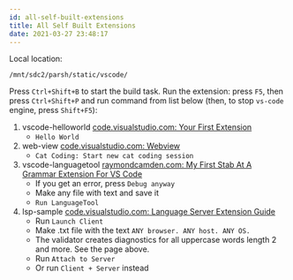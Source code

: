 ```yaml
---
id: all-self-built-extensions
title: All Self Built Extensions
date: 2021-03-27 23:48:17
---
```


Local location:

```shell
/mnt/sdc2/parsh/static/vscode/
```

Press `Ctrl+Shift+B` to start the build task. Run the extension: press `F5`, then press `Ctrl+Shift+P` and run command from list below (then, to stop `vs-code` engine, press `Shift+F5`):

1. vscode-helloworld <a href='https://code.visualstudio.com/api/get-started/your-first-extension' class='external'>code.visualstudio.com: Your First Extension</a>
   - `Hello World`
2. web-view <a href='https://code.visualstudio.com/api/extension-guides/webview' class='external'>code.visualstudio.com: Webview</a>
   - `Cat Coding: Start new cat coding session`
3. vscode-languagetool <a href='https://www.raymondcamden.com/2018/06/18/my-first-stab-at-a-grammar-extension-for-vs-code' class='external'>raymondcamden.com: My First Stab At A Grammar Extension For VS Code</a>
   - If you get an error, press `Debug anyway`
   - Make any file with text and save it
   - `Run LanguageTool`
4. lsp-sample <a href='https://code.visualstudio.com/api/language-extensions/language-server-extension-guide' class='external'>code.visualstudio.com: Language Server Extension Guide</a>
   - Run `Launch Client`
   - Make .txt file with the text `ANY browser. ANY host. ANY OS.`
   - The validator creates diagnostics for all uppercase words length 2 and more. See the page above.
   - Run `Attach to Server`
   - Or run `Client + Server` instead
